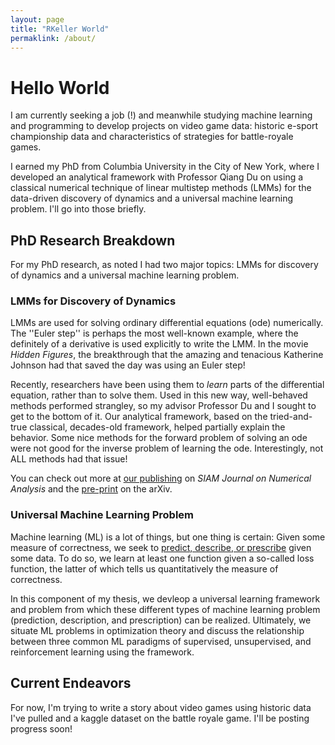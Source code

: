 ```yaml
---
layout: page
title: "RKeller World"
permaklink: /about/
---
```


# Hello World 

I am currently seeking a job (!) and meanwhile studying machine learning and programming to develop projects on video game data: historic e-sport championship data and characteristics of strategies for battle-royale games. 

I earned my PhD from Columbia University in the City of New York, where I developed an analytical framework with Professor Qiang Du on using a classical numerical technique of linear multistep methods (LMMs) for the data-driven discovery of dynamics and a universal machine learning problem. I'll go into those briefly.

## PhD Research Breakdown
For my PhD research, as noted I had two major topics: LMMs for discovery of dynamics and a universal machine learning problem.

### LMMs for Discovery of Dynamics

LMMs are used for solving ordinary differential equations (ode) numerically. The ''Euler step'' is perhaps the most well-known example, where the definitely of a derivative is used explicitly to write the LMM. In the movie *Hidden Figures*, the breakthrough that the amazing and tenacious Katherine Johnson had that saved the day was using an Euler step!

Recently, researchers have been using them to *learn* parts of the differential equation, rather than to solve them. Used in this new way, well-behaved methods performed strangley, so my advisor Professor Du and I sought to get to the bottom of it. Our analytical framework, based on the tried-and-true classical, decades-old framework, helped partially explain the behavior. Some nice methods for the forward problem of solving an ode were not good for the inverse problem of learning the ode. Interestingly, not ALL methods had that issue! 

You can check out more at [our publishing](https://epubs.siam.org/doi/abs/10.1137/19M130981X) on *SIAM Journal on Numerical Analysis* and the [pre-print](https://arxiv.org/abs/1912.12728) on the arXiv.

### Universal Machine Learning Problem

Machine learning (ML) is a lot of things, but one thing is certain: Given some measure of correctness, we seek to [predict, describe, or prescribe](https://blog.dominodatalab.com/data-science-at-the-new-york-times/) given some data. To do so, we learn at least one function given a so-called loss function, the latter of which tells us quantitatively the measure of correctness. 

In this component of my thesis, we devleop a universal learning framework and problem from which these different types of machine learning problem (prediction, description, and prescription) can be realized. Ultimately, we situate ML problems in optimization theory and discuss the relationship between three common ML paradigms of supervised, unsupervised, and reinforcement learning using the framework.

## Current Endeavors

For now, I'm trying to write a story about video games using historic data I've pulled and a kaggle dataset on the battle royale game. I'll be posting progress soon!






